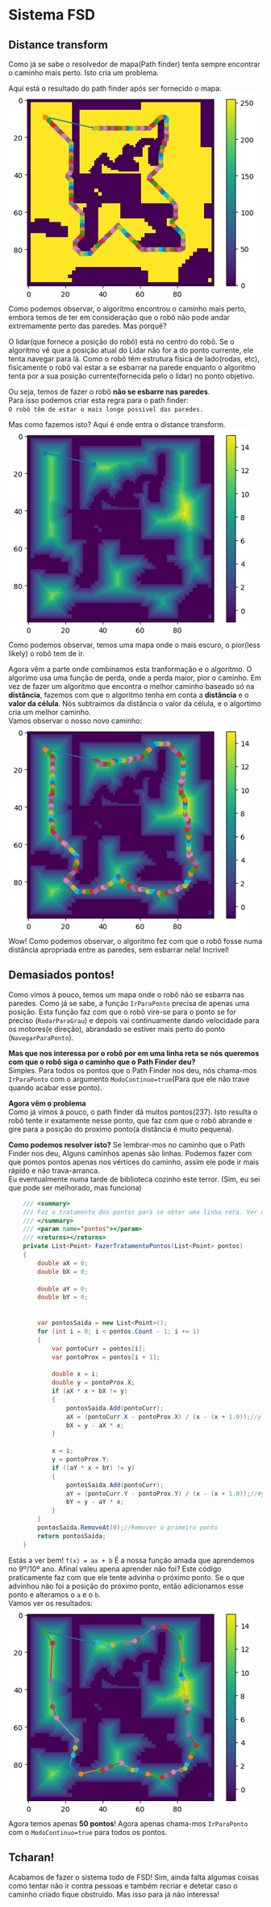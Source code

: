 # Sistema FSD



## Distance transform
Como já se sabe o resolvedor de mapa(Path finder) tenta sempre encontrar o caminho mais perto. Isto cria um problema.

Aqui está o resultado do path finder após ser fornecido o mapa:\
![Resultado do path finder](problemaPathFinder.png)\
Como podemos observar, o algoritmo encontrou o caminho mais perto, embora temos de ter em consideração que o robô não pode andar extremamente perto das paredes. Mas porquê? 

O lidar(que fornece a posição do robô) está no centro do robô. Se o algoritmo vê que a posição atual do Lidar não for a do ponto currente, ele tenta navegar para lá.
Como o robô têm estrutura física de lado(rodas, etc), fisicamente o robô vai estar a se esbarrar na parede enquanto o algoritmo tenta por a sua posição currente(fornecida pelo o lidar) no ponto objetivo.

Ou seja, temos de fazer o robô **não se esbarre nas paredes**.\
Para isso podemos criar esta regra para o path finder:\
`O robô têm de estar o mais longe possivel das paredes.`

Mas como fazemos isto? Aqui é onde entra o distance transform.\
![alt text](imgAposDistanceTransform.png)\
Como podemos observar, temos uma mapa onde o mais escuro, o pior(less likely) o robô tem de ir.

Agora vêm a parte onde combinamos esta tranformação e o algoritmo. 
O algorimo usa uma função de perda, onde a perda maior, pior o caminho. Em vez de fazer um algoritmo que encontra o melhor caminho baseado só na **distância**, fazemos com que o algoritmo tenha em conta a **distância** e o **valor da célula**. Nós subtraimos da distância o valor da célula, e o algortimo cria um melhor caminho.\
Vamos observar o nosso novo caminho:\
![alt text](imgSaidaPathFinder.png)\
Wow! Como podemos observar, o algoritmo fez com que o robô fosse numa distância apropriada entre as paredes, sem esbarrar nela! Incrivel! 

## Demasiados pontos!
Como vimos á pouco, temos um mapa onde o robô não se esbarra nas paredes. Como já se sabe, a função `IrParaPonto` precisa de apenas uma posição. Esta função faz com que o robô vire-se para o ponto se for preciso (`RodarParaGrau`) e depois vai continuamente dando velocidade para os motores(e direção), abrandado se estiver mais perto do ponto (`NavegarParaPonto`).

**Mas que nos interessa por o robô por em uma linha reta se nós queremos com que o robô siga o caminho que o Path Finder deu?**\
Simples. Para todos os pontos que o Path Finder nos deu, nós chama-mos `IrParaPonto` com o argumento `ModoContinuo=true`(Para que ele não trave quando acabar esse ponto).

**Agora vêm o problema**\
Como já vimos á pouco, o path finder dá muitos pontos(237). Isto resulta o robô tente ir exatamente nesse ponto, que faz com que o robô abrande e gire para a posição do proximo ponto(a distância é muito pequena).

**Como podemos resolver isto?**
Se lembrar-mos no caminho que o Path Finder nos deu, Alguns caminhos apenas são linhas. Podemos fazer com que pomos pontos apenas nos vértices do caminho, assim ele pode ir mais rápido e não trava-arranca.\
Eu eventualmente numa tarde de biblioteca cozinho este terror. (Sim, eu sei que pode ser melhorado, mas funciona)
```csharp
    /// <summary>
    /// Faz o tratamento dos pontos para se obter uma linha reta. Ver docs.
    /// </summary>
    /// <param name="pontos"></param>
    /// <returns></returns>
    private List<Point> FazerTratamentoPontos(List<Point> pontos)
    {
        double aX = 0;
        double bX = 0;

        double aY = 0;
        double bY = 0;


        var pontosSaida = new List<Point>();
        for (int i = 0; i < pontos.Count - 1; i += 1)
        {
            var pontoCurr = pontos[i];
            var pontoProx = pontos[i + 1];

            double x = i;
            double y = pontoProx.X;
            if (aX * x + bX != y)
            {
                pontosSaida.Add(pontoCurr);
                aX = (pontoCurr.X - pontoProx.X) / (x - (x + 1.0));//y por x
                bX = y - aX * x;
            }

            x = i;
            y = pontoProx.Y;
            if ((aY * x + bY) != y)
            {
                pontosSaida.Add(pontoCurr);
                aY = (pontoCurr.Y - pontoProx.Y) / (x - (x + 1.0));//#y por x
                bY = y - aY * x;
            }
        }
        pontosSaida.RemoveAt(0);//Remover o primeiro ponto
        return pontosSaida;
    }
```
Estás a ver bem! `f(x) = ax + b` É a nossa função amada que aprendemos no 9º/10º ano. Afinal valeu apena aprender não foi? Este código praticamente faz com que ele tente advinha o próximo ponto. Se o que advinhou não foi a posição do próximo ponto, então adicionamos esse ponto e alteramos o `a` e o `b`.\
Vamos ver os resultados:\
![alt text](imgPontosTratados.png)\
Agora temos apenas **50 pontos**! Agora apenas chama-mos `IrParaPonto` com o `ModoContinuo=true` para todos os pontos. 

## Tcharan!
Acabamos de fazer o sistema todo de FSD! Sim, ainda falta algumas coisas como tentar não ir contra pessoas e também recriar e detetar caso o caminho criado fique obstruido. Mas isso para já não interessa!  
    
